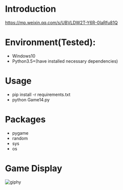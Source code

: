 # Introduction
https://mp.weixin.qq.com/s/UBVLDW2T-Y6R-0IaRfu81Q

# Environment(Tested):
- Windows10
- Python3.5+(have installed necessary dependencies)

# Usage
- pip install -r requirements.txt
- python Game14.py

# Packages
- pygame
- random
- sys
- os

# Game Display
![giphy](effect/running.gif)